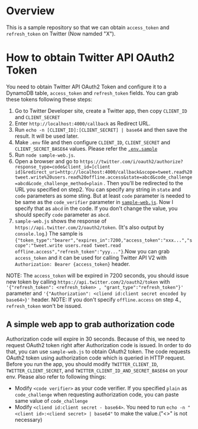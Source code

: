 # Overview

This is a sample repository so that we can obtain `access_token` and `refresh_token` on Twitter (Now namded "X").

# How to obtain Twitter API OAuth2 Token

You need to obtain Twitter API OAuth2 Token and configure it to a DynamoDB table, `access_token` and `refresh_token` fields. You can grab these tokens following these steps:

1. Go to Twitter Developer site, create a Twitter app, then copy `CLIENT_ID` and `CLIENT_SECRET`
2. Enter `http://localhost:4000/callback` as Redirect URL.
3. Run `echo -n [CLIENT_ID]:[CLIENT_SECRET] | base64` and then save the result. It will be used later.
4. Make `.env` file and then configure `CLIENT_ID`, `CLIENT_SECRET` and `CLIENT_SECRET_BASE64` values. Please refer the [`.env.sample`](./.env.sample)
5. Run `node sample-web.js`.
6. Open a browser and go to `https://twitter.com/i/oauth2/authorize?response_type=code&client_id=[client id]&redirect_uri=http://localhost:4000/callback&scope=tweet.read%20tweet.write%20users.read%20offline.access&state=abcd&code_challenge=abcd&code_challenge_method=plain` . Then you'll be redirected to the URL you specified on step2. You can specify any string in `state` and `code` parameters as some sting. But at least `code` parameter is needed to be same as the `code_verifier` parameter in [`sample-web.js`](./sample-web.js). Now I specify that as `abcd` in the code. If you don't change the value, you should specify `code` parameter as `abcd`. 
5. `sample-web.js` shows the response of `https://api.twitter.com/2/oauth2/token`. (It's also output by `console.log`.) The sample is `{"token_type":"bearer","expires_in":7200,"access_token":"xxx...","scope":"tweet.write users.read tweet.read offline.access","refresh_token":"yyy..."}`.Now you can grab `access_token` and it can be used for calling Twitter API V2 with `Authorization: Bearer {access_token}` header.

NOTE: The `access_token` will be expired in 7200 seconds, you should issue new token by calling `https://api.twitter.com/2/oauth2/token` with `'{"refresh_token": <refresh_token> , "grant_type":"refresh_token"}'` parameter and `'{"Authorization": <cliend id:client secret encoded by base64>}'` header.
NOTE: If you don't specify `offline.access` on step 4., `refresh_token` won't be issued.

## A simple web app to grab authorization code

Authorization code will expire in 30 seconds. Because of this, we need to request OAuth2 token right after Authorization code is issued. In order to do that, you can use `sample-web.js` to obtain OAuth2 token. The code requests OAuth2 token using authorization code which is queried in HTTP request. Before you run the app, you should modify `TWITTER_CLIENT_ID`, `TWITTER_CLIENT_SECRET`, and `TWITTER_CLIENT_ID_AND_SECRET_BASE64` on your env. Please also refer to following things:

- Modify `<code verifier>` as your code verifier. If you specified `plain` as `code_challenge` when requesting authorization code, you can paste same value of `code_challenge`
- Modify `<cliend id:client secret - base64>`. You need to run `echo -n "<client id>:<cliend secret> | base64"` to make the value.("<>" is not necessary)
